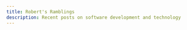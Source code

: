 ```yaml
---
title: Robert's Ramblings
description: Recent posts on software development and technology
---
```


